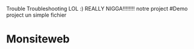 Trouble
Troubleshooting
LOL :)
REALLY NIGGA!!!!!!!!
notre project
#Demo project un simple fichier
# Monsiteweb
